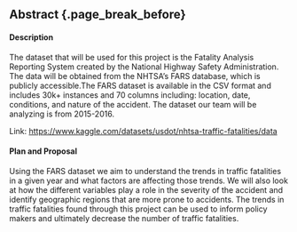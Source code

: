 ## Abstract {.page_break_before}

#### Description
The dataset that will be used for this project is the Fatality Analysis Reporting System created by the National Highway Safety Administration. The data will be obtained from the NHTSA’s FARS database, which is publicly accessible.The FARS dataset is available in the CSV format and includes 30k+ instances and 70 columns including: location, date, conditions, and nature of the accident. The dataset our team will be analyzing is from 2015-2016.

Link: <https://www.kaggle.com/datasets/usdot/nhtsa-traffic-fatalities/data>

#### Plan and Proposal
Using the FARS dataset we aim to understand the trends in traffic fatalities in a given year and what factors are affecting those trends. We will also look at how the different variables play a role in the severity of the accident and identify geographic regions that are more prone to accidents. The trends in traffic fatalities found through this project can be used to inform policy makers and ultimately decrease the number of traffic fatalities. 
